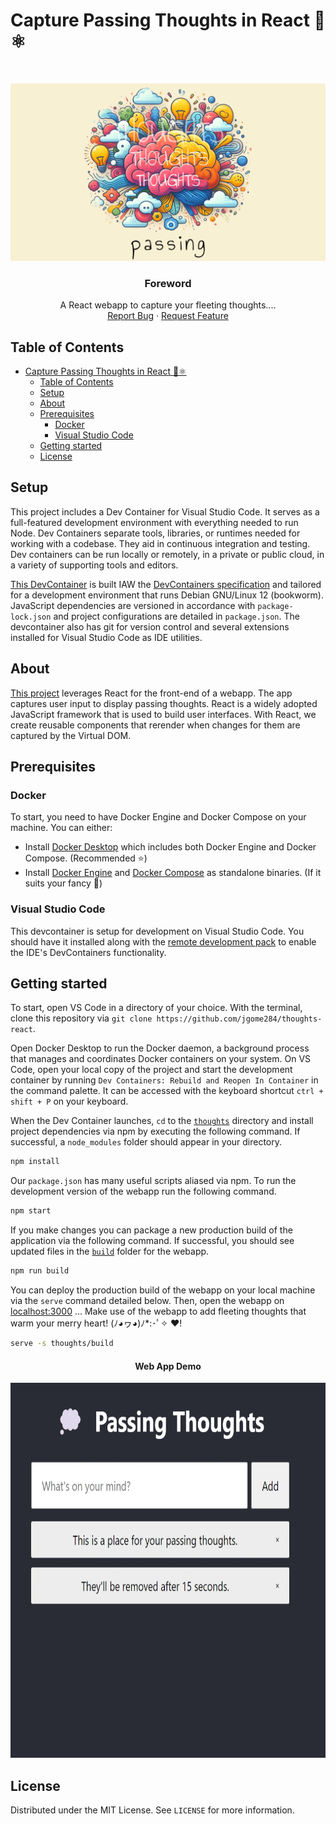 # Capture Passing Thoughts in React 🧠⚛️

<br />
<p align="center">
  <a href="https://github.com/jgome284/thoughts-react">
    <img src="imgs/thoughts-webapp-banner.png" alt="Thoughts Webapp Banner">
  </a>

  <h3 align="center">Foreword</h3>

  <p align="center">
    A React webapp to capture your fleeting thoughts....
    <br />
    <a href="https://github.com/jgome284/thoughts-react/issues">Report Bug</a>
    ·
    <a href="https://github.com/jgome284/thoughts-react/issues">Request Feature</a>
  </p>
</p>

## Table of Contents

- [Capture Passing Thoughts in React 🧠⚛️](#capture-passing-thoughts-in-react-️)
  - [Table of Contents](#table-of-contents)
  - [Setup](#setup)
  - [About](#about)
  - [Prerequisites](#prerequisites)
    - [Docker](#docker)
    - [Visual Studio Code](#visual-studio-code)
  - [Getting started](#getting-started)
  - [License](#license)

## Setup

This project includes a Dev Container for Visual Studio Code. It serves as a full-featured development environment with everything needed to run Node. Dev Containers separate tools, libraries, or runtimes needed for working with a codebase. They aid in continuous integration and testing. Dev containers can be run locally or remotely, in a private or public cloud, in a variety of supporting tools and editors.

[This DevContainer](.devcontainer) is built IAW the [DevContainers specification](https://containers.dev/implementors/spec/) and tailored for a development environment that runs Debian GNU/Linux 12 (bookworm). JavaScript dependencies are versioned in accordance with `package-lock.json` and project configurations are detailed in `package.json`. The devcontainer also has git for version control and several extensions installed for Visual Studio Code as IDE utilities.

<!-- ABOUT THE PROJECT -->
## About

[This project](https://github.com/jgome284/thoughts-react) leverages React for the front-end of a webapp. The app captures user input to display passing thoughts. React is a widely adopted JavaScript framework that is used to build user interfaces. With React, we create reusable components that rerender when changes for them are captured by the Virtual DOM.

<!-- PREREQUISITES -->
## Prerequisites

### Docker

To start, you need to have Docker Engine and Docker Compose on your machine. You can either:

- Install [Docker Desktop](https://www.docker.com/products/docker-desktop/) which includes both Docker Engine and Docker Compose. (Recommended ⭐)
- Install [Docker Engine](https://docs.docker.com/engine/install/binaries/) and [Docker Compose](https://docs.docker.com/compose/install/standalone/) as standalone binaries. (If it suits your fancy 🤵)

### Visual Studio Code

This devcontainer is setup for development on Visual Studio Code. You should have it installed along with the [remote development pack](https://marketplace.visualstudio.com/items?itemName=ms-vscode-remote.vscode-remote-extensionpack) to enable the IDE's DevContainers functionality.

<!-- GETTING STARTED -->
## Getting started

To start, open VS Code in a directory of your choice. With the terminal, clone this repository via `git clone https://github.com/jgome284/thoughts-react`.

Open Docker Desktop to run the Docker daemon, a background process that manages and coordinates Docker containers on your system. On VS Code, open your local copy of the project and start the development container by running `Dev Containers: Rebuild and Reopen In Container` in the command palette. It can be accessed with the keyboard shortcut `ctrl + shift + P` on your keyboard.

When the Dev Container launches, `cd` to the [`thoughts`](./thoughts/) directory and install project dependencies via npm by executing the following command. If successful, a `node_modules` folder should appear in your directory.

```sh
npm install
```

Our `package.json` has many useful scripts aliased via npm. To run the development version of the webapp run the following command.

```sh
npm start
```

If you make changes you can package a new production build of the application via the following command. If successful, you should see updated files in the [`build`](./thoughts/build/) folder for the webapp.

```sh
npm run build
```

You can deploy the production build of the webapp on your local machine via the `serve` command detailed below. Then, open the webapp on [localhost:3000](http://localhost:3000) ... Make use of the webapp to add fleeting thoughts that warm your merry heart! (ﾉ◕ヮ◕)ﾉ*:･ﾟ✧ ❤️!

```sh
serve -s thoughts/build
```

<h4 align="center"> Web App Demo</h4>
<p align="center">
<img src="imgs/demo.gif" alt="Test Output" height="600"/>
</p>

## License

Distributed under the MIT License. See `LICENSE` for more information.
